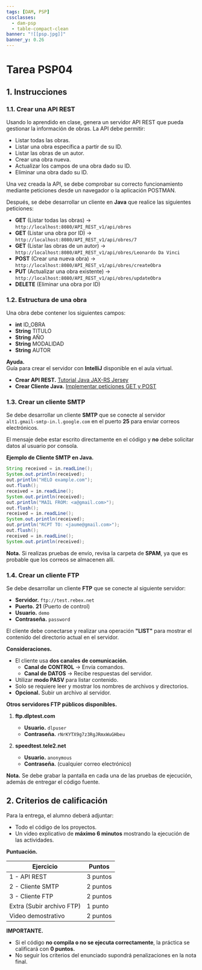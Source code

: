 ```yaml
---
tags: [DAM, PSP]
cssclasses:
  - dam-psp
  - table-compact-clean
banner: "![[psp.jpg]]"
banner_y: 0.26
---
```


# Tarea **PSP04**

## 1. Instrucciones

### 1.1. **Crear una API REST**

Usando lo aprendido en clase, genera un servidor API REST que pueda gestionar la información de obras. La API debe permitir:

- Listar todas las obras.
- Listar una obra específica a partir de su ID.
- Listar las obras de un autor.
- Crear una obra nueva.
- Actualizar los campos de una obra dado su ID.
- Eliminar una obra dado su ID.

Una vez creada la API, se debe comprobar su correcto funcionamiento mediante peticiones desde un navegador o la aplicación POSTMAN.

Después, se debe desarrollar un cliente en **Java** que realice las siguientes peticiones:

- **GET** (Listar todas las obras) → `http://localhost:8080/API_REST_v1/api/obres`
- **GET** (Listar una obra por ID) → `http://localhost:8080/API_REST_v1/api/obres/7`
- **GET** (Listar las obras de un autor) → `http://localhost:8080/API_REST_v1/api/obres/Leonardo Da Vinci`
- **POST** (Crear una nueva obra) → `http://localhost:8080/API_REST_v1/api/obres/createObra`
- **PUT** (Actualizar una obra existente) → `http://localhost:8080/API_REST_v1/api/obres/updateObra`
- **DELETE** (Eliminar una obra por ID)

### 1.2. **Estructura de una obra**

Una obra debe contener los siguientes campos:

- **int** ID_OBRA
- **String** TITULO
- **String** AÑO
- **String** MODALIDAD
- **String** AUTOR

**Ayuda.**  
Guía para crear el servidor con **IntelliJ** disponible en el aula virtual.

- **Crear API REST.** [Tutorial Java JAX-RS Jersey](https://rosamarfil.es/tutoriales/programacion/crear-api-rest-java-jax-rs-jersey/)
- **Crear Cliente Java.** [Implementar peticiones GET y POST](https://dzone.com/articles/how-to-implement-get-and-post-request-through-simp)

### 1.3. **Crear un cliente SMTP**

Se debe desarrollar un cliente **SMTP** que se conecte al servidor `alt1.gmail-smtp-in.l.google.com` en el puerto **25** para enviar correos electrónicos.

El mensaje debe estar escrito directamente en el código y **no** debe solicitar datos al usuario por consola.

**Ejemplo de Cliente SMTP en Java.**

```java
String received = in.readLine();
System.out.println(received);
out.println("HELO example.com");
out.flush();
received = in.readLine();
System.out.println(received);
out.println("MAIL FROM: <a@gmail.com>");
out.flush();
received = in.readLine();
System.out.println(received);
out.println("RCPT TO: <jaume@gmail.com>");
out.flush();
received = in.readLine();
System.out.println(received);
```

**Nota.** Si realizas pruebas de envío, revisa la carpeta de **SPAM**, ya que es probable que los correos se almacenen allí.

### 1.4. **Crear un cliente FTP**

Se debe desarrollar un cliente **FTP** que se conecte al siguiente servidor:

- **Servidor.** `ftp://test.rebex.net`
- **Puerto.** **21** (Puerto de control)
- **Usuario.** `demo`
- **Contraseña.** `password`

El cliente debe conectarse y realizar una operación **"LIST"** para mostrar el contenido del directorio actual en el servidor.

**Consideraciones.**

- El cliente usa **dos canales de comunicación.**
	- **Canal de CONTROL** → Envía comandos.
	- **Canal de DATOS** → Recibe respuestas del servidor.
- Utilizar **modo PASV** para listar contenido.
- Solo se requiere leer y mostrar los nombres de archivos y directorios.
- **Opcional.** Subir un archivo al servidor.

**Otros servidores FTP públicos disponibles.**

1. **ftp.dlptest.com**
	
	- **Usuario.** `dlpuser`
	- **Contraseña.** `rNrKYTX9g7z3RgJRmxWuGHbeu`
2. **speedtest.tele2.net**
	
	- **Usuario.** `anonymous`
	- **Contraseña.** (cualquier correo electrónico)

**Nota.** Se debe grabar la pantalla en cada una de las pruebas de ejecución, además de entregar el código fuente.

## 2. Criterios de calificación

Para la entrega, el alumno deberá adjuntar:

- Todo el código de los proyectos.
- Un video explicativo de **máximo 6 minutos** mostrando la ejecución de las actividades.

**Puntuación.**

|Ejercicio|Puntos|
|---|---|
|1 - API REST|3 puntos|
|2 - Cliente SMTP|2 puntos|
|3 - Cliente FTP|2 puntos|
|Extra (Subir archivo FTP)|1 punto|
|Video demostrativo|2 puntos|

**IMPORTANTE.**

- Si el código **no compila o no se ejecuta correctamente**, la práctica se calificará con **0 puntos.**
- No seguir los criterios del enunciado supondrá penalizaciones en la nota final.
